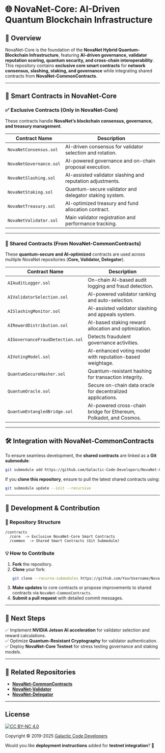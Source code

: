 # 🌐 NovaNet-Core: AI-Driven Quantum Blockchain Infrastructure  

## 📌 **Overview**  
NovaNet-Core is the foundation of the **NovaNet Hybrid Quantum-Blockchain Infrastructure**, featuring **AI-driven governance, validator reputation scoring, quantum security, and cross-chain interoperability**. This repository contains **exclusive core smart contracts** for **network consensus, slashing, staking, and governance** while integrating shared contracts from **NovaNet-CommonContracts**.

---

## 📜 **Smart Contracts in NovaNet-Core**  
### ✅ **Exclusive Contracts (Only in NovaNet-Core)**
These contracts handle **NovaNet’s blockchain consensus, governance, and treasury management**.

| **Contract Name**            | **Description** |
|-----------------------------|----------------|
| `NovaNetConsensus.sol`       | AI-driven consensus for validator selection and rotation. |
| `NovaNetGovernance.sol`      | AI-powered governance and on-chain proposal execution. |
| `NovaNetSlashing.sol`        | AI-assisted validator slashing and reputation adjustments. |
| `NovaNetStaking.sol`         | Quantum-secure validator and delegator staking system. |
| `NovaNetTreasury.sol`        | AI-optimized treasury and fund allocation contract. |
| `NovaNetValidator.sol`       | Main validator registration and performance tracking. |

---

### 🔄 **Shared Contracts (From NovaNet-CommonContracts)**
These **quantum-secure and AI-optimized** contracts are used across multiple NovaNet repositories (**Core, Validator, Delegator**).  

| **Contract Name**               | **Description** |
|---------------------------------|----------------|
| `AIAuditLogger.sol`             | On-chain AI-based audit logging and fraud detection. |
| `AIValidatorSelection.sol`      | AI-powered validator ranking and auto-selection. |
| `AISlashingMonitor.sol`         | AI-assisted validator slashing and appeals system. |
| `AIRewardDistribution.sol`      | AI-based staking reward allocation and optimization. |
| `AIGovernanceFraudDetection.sol` | Detects fraudulent governance activities. |
| `AIVotingModel.sol`             | AI-enhanced voting model with reputation-based weightage. |
| `QuantumSecureHasher.sol`       | Quantum-resistant hashing for transaction integrity. |
| `QuantumOracle.sol`             | Secure on-chain data oracle for decentralized applications. |
| `QuantumEntangledBridge.sol`    | AI-powered cross-chain bridge for Ethereum, Polkadot, and Cosmos. |

---

## 🛠 **Integration with NovaNet-CommonContracts**
To ensure seamless development, the **shared contracts** are linked as a **Git submodule**:

```sh
git submodule add https://github.com/Galactic-Code-Developers/NovaNet-CommonContracts.git contracts/common
```

If you **clone this repository**, ensure to pull the latest shared contracts using:

```sh
git submodule update --init --recursive
```

---

## 🚀 **Development & Contribution**
### **📂 Repository Structure**
```
/contracts
  /core  -> Exclusive NovaNet-Core Smart Contracts
  /common  -> Shared Smart Contracts (Git Submodule)
```

### **💡 How to Contribute**
1. **Fork** the repository.
2. **Clone** your fork:  
   ```sh
   git clone --recurse-submodules https://github.com/YourUsername/NovaNet-Core.git
   ```
3. **Make updates** to core contracts or propose improvements to shared contracts via `NovaNet-CommonContracts`.
4. **Submit a pull request** with detailed commit messages.

---

## 📢 **Next Steps**
✅ Implement **NVIDIA Jetson AI acceleration** for validator selection and reward calculations.  
✅ Optimize **Quantum-Resistant Cryptography** for validator authentication.  
✅ Deploy **NovaNet-Core Testnet** for stress testing governance and staking models.  

---

## 📜 **Related Repositories**
- **[NovaNet-CommonContracts](https://github.com/Galactic-Code-Developers/NovaNet-CommonContracts)**
- **[NovaNet-Validator](https://github.com/Galactic-Code-Developers/NovaNet-Validator)**
- **[NovaNet-Delegator](https://github.com/Galactic-Code-Developers/NovaNet-Delegator)**

---

## License

[![CC BY-NC 4.0][cc-by-nc-image]][cc-by-nc]

[cc-by-nc]: https://creativecommons.org/licenses/by-nc/4.0/
[cc-by-nc-image]: https://licensebuttons.net/l/by-nc/4.0/88x31.png
[cc-by-nc-shield]: https://img.shields.io/badge/License-CC%20BY--NC%204.0-lightgrey.svg

Copyright © 2019-2025 [Galactic Code Developers](https://github.com/Galactic-Code-Developers)


Would you like **deployment instructions** added for **testnet integration**? 🚀
